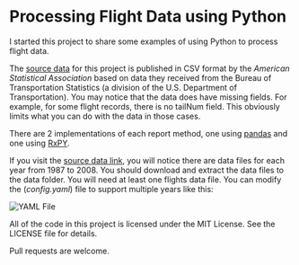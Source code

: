 Processing Flight Data using Python
===================================

I started this project to share some examples of using Python to process flight data. 

The [source data](http://stat-computing.org/dataexpo/2009/the-data.html "Flight Data") 
for this project is published in CSV format by the *American Statistical Association* 
based on data they received from the Bureau of Transportation Statistics (a division 
of the U.S. Department of Transportation). You may notice that the data does have 
missing fields. For example, for some flight records, there is no tailNum field. This 
obviously limits what you can do with the data in those cases.

There are 2 implementations of each report method, one using 
[pandas](https://pandas.pydata.org/) and one using
[RxPY](https://github.com/ReactiveX/RxPY).

If you visit the [source data link](http://stat-computing.org/dataexpo/2009/the-data.html "Flight Data"), 
you will notice there are data files for each year from 1987 to 2008. You should
download and extract the data files to the data folder. You will need at least
one flights data file. You can modify the (*config.yaml*) file to support 
multiple years like this:

![YAML File](https://i.imgur.com/YJjsU6w.gif) 

All of the code in this project is licensed under the MIT License. See the 
LICENSE file for details.

Pull requests are welcome.

